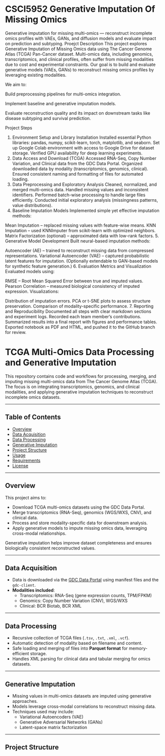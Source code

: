 # CSCI5952 Generative Imputation Of Missing Omics
Generative imputation for missing multi-omics — reconstruct incomplete omics profiles with VAEs, GANs, and diffusion models and evaluate impact on prediction and subtyping.
Proejct Description
This project explores Generative Imputation of Missing Omics data using The Cancer Genome Atlas (TCGA) Pan-Cancer dataset. Multi-omics data, including genomics, transcriptomics, and clinical profiles, often suffer from missing modalities due to cost and experimental constraints. Our goal is to build and evaluate generative models (VAEs, GANs) to reconstruct missing omics profiles by leveraging existing modalities.

We aim to:

Build preprocessing pipelines for multi-omics integration.

Implement baseline and generative imputation models.

Evaluate reconstruction quality and its impact on downstream tasks like disease subtyping and survival prediction.

Project Steps
1. Environment Setup and Library Installation
Installed essential Python libraries: pandas, numpy, scikit-learn, torch, matplotlib, and seaborn.
Set up Google Colab environment with access to Google Drive for dataset storage.
Verified GPU availability for deep learning experiments.
2. Data Access and Download (TCGA)
Accessed RNA-Seq, Copy Number Variation, and Clinical data from the GDC Data Portal.
Organized downloaded data by modality (transcriptomics, genomics, clinical).
Ensured consistent naming and formatting of files for automated loading.
3. Data Preprocessing and Exploratory Analysis
Cleaned, normalized, and merged multi-omics data.
Handled missing values and inconsistent identifiers.
Performed batch-wise processing to handle large files efficiently.
Conducted initial exploratory analysis (missingness patterns, value distributions).
4. Baseline Imputation Models
Implemented simple yet effective imputation methods:

Mean Imputation – replaced missing values with feature-wise means.
KNN Imputation – used KNNImputer from scikit-learn with optimized neighbors.
Matrix Factorization (optional) – approximated data with low-rank factors.
5. Generative Model Development
Built neural-based imputation methods:

Autoencoder (AE) – trained to reconstruct missing data from compressed representations.
Variational Autoencoder (VAE) – captured probabilistic latent features for imputation.
(Optionally extendable to GAN-based models for synthetic feature generation.)
6. Evaluation Metrics and Visualization
Evaluated models using:

RMSE – Root Mean Squared Error between true and imputed values.
Pearson Correlation – measured biological consistency of imputed expression.
Visualizations:

Distribution of imputation errors.
PCA or t-SNE plots to assess structure preservation.
Comparison of modality-specific performance.
7. Reporting and Reproducibility
Documented all steps with clear markdown sections and experiment logs.
Recorded each team member’s contributions.
Summarized results into a final report with figures and performance tables.
Exported notebook as PDF and HTML, and pushed it to the GitHub branch for review.


# TCGA Multi-Omics Data Processing and Generative Imputation

This repository contains code and workflows for processing, merging, and imputing missing multi-omics data from The Cancer Genome Atlas (TCGA). The focus is on integrating transcriptomics, genomics, and clinical modalities, and applying generative imputation techniques to reconstruct incomplete omics datasets.

---

## Table of Contents

- [Overview](#overview)  
- [Data Acquisition](#data-acquisition)  
- [Data Processing](#data-processing)  
- [Generative Imputation](#generative-imputation)  
- [Project Structure](#project-structure)  
- [Usage](#usage)  
- [Requirements](#requirements)  
- [License](#license)  

---

## Overview

This project aims to:  

- Download TCGA multi-omics datasets using the GDC Data Portal.  
- Merge transcriptomics (RNA-Seq), genomics (WGS/WXS, CNV), and clinical data.  
- Process and store modality-specific data for downstream analysis.  
- Apply generative models to impute missing omics data, leveraging cross-modal relationships.  

Generative imputation helps improve dataset completeness and ensures biologically consistent reconstructed values.

---

## Data Acquisition

- Data is downloaded via the [GDC Data Portal](https://portal.gdc.cancer.gov/) using manifest files and the `gdc-client`.  
- **Modalities included**:  
  - Transcriptomics: RNA-Seq (gene expression counts, TPM/FPKM)  
  - Genomics: Copy Number Variation (CNV), WGS/WXS  
  - Clinical: BCR Biotab, BCR XML  

---

## Data Processing

- Recursive collection of TCGA files (`.tsv`, `.txt`, `.xml`, `.vcf`).  
- Automatic detection of modality based on filename and content.  
- Safe loading and merging of files into **Parquet format** for memory-efficient storage.  
- Handles XML parsing for clinical data and tabular merging for omics datasets.

---

## Generative Imputation

- Missing values in multi-omics datasets are imputed using generative approaches.  
- Models leverage cross-modal correlations to reconstruct missing data.  
- Techniques used may include:
  - Variational Autoencoders (VAE)  
  - Generative Adversarial Networks (GANs)  
  - Latent-space matrix factorization  

---

## Project Structure


